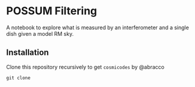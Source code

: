 # POSSUM Filtering

A notebook to explore what is measured by an interferometer and a single dish given a model RM sky.



## Installation

Clone this repository recursively to get `cosmicodes` by @abracco

```
git clone
```